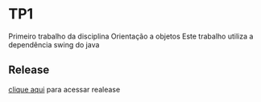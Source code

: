# TP1
Primeiro trabalho da disciplina Orientação a objetos
Este trabalho utiliza a dependência swing do java
## Release
[clique aqui](https://github.com/Alef012/TP1/releases/tag/TP1v1.1) para acessar realease
